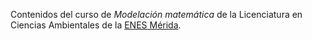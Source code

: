 Contenidos del curso de *Modelación matemática* de la Licenciatura en Ciencias Ambientales de la [ENES Mérida](https://enesmerida.unam.mx).
